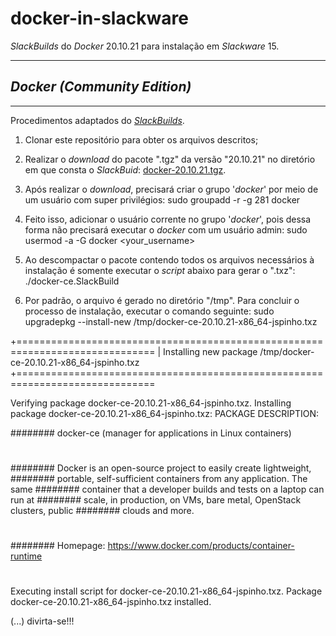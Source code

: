 # docker-in-slackware
*SlackBuilds* do *Docker* 20.10.21 para instalação em *Slackware* 15.

------------------------------
## *Docker (Community Edition)*
---------------------------

Procedimentos adaptados do [*SlackBuilds*](https://slackbuilds.org).

1. Clonar este repositório para obter os arquivos descritos;

2. Realizar o *download* do pacote ".tgz" da versão "20.10.21" no diretório em que consta o *SlackBuid*: [docker-20.10.21.tgz](https://download.docker.com/linux/static/stable/x86_64/docker-20.10.21.tgz).

3. Após realizar o *download*, precisará criar o grupo '*docker*' por meio de um usuário com super privilégios: sudo groupadd -r -g 281 docker

4. Feito isso, adicionar o usuário corrente no grupo '*docker*', pois dessa forma não precisará executar o *docker* com um usuário admin: sudo usermod -a -G docker <your_username>

5. Ao descompactar o pacote contendo todos os arquivos necessários à instalação é somente executar o *script* abaixo para gerar o ".txz": ./docker-ce.SlackBuild

6. Por padrão, o arquivo é gerado no diretório "/tmp". Para concluir o processo de instalação, executar o comando seguinte: sudo upgradepkg --install-new /tmp/docker-ce-20.10.21-x86_64-jspinho.txz

+==============================================================================
| Installing new package /tmp/docker-ce-20.10.21-x86_64-jspinho.txz
+==============================================================================

Verifying package docker-ce-20.10.21-x86_64-jspinho.txz.
Installing package docker-ce-20.10.21-x86_64-jspinho.txz:
PACKAGE DESCRIPTION:

######## docker-ce (manager for applications in Linux containers)
#
######## Docker is an open-source project to easily create lightweight,
######## portable, self-sufficient containers from any application.  The same
######## container that a developer builds and tests on a laptop can run at
######## scale, in production, on VMs, bare metal, OpenStack clusters, public
######## clouds and more.
#
######## Homepage: https://www.docker.com/products/container-runtime
#
Executing install script for docker-ce-20.10.21-x86_64-jspinho.txz.
Package docker-ce-20.10.21-x86_64-jspinho.txz installed.

(...) divirta-se!!!
